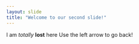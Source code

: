 ```yaml
---
layout: slide
title: "Welcome to our second slide!"
---
```

I am *totally* **lost** here
Use the left arrow to go back!